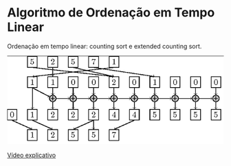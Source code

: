 # Algoritmo de Ordenação em Tempo Linear
Ordenação em tempo linear: counting sort e extended counting sort.

![Counting Sort](https://github.com/juliafealves/leda-ordenacao-linear/blob/master/counting_sort.png "Counting Sort")

[Vídeo explicativo](https://www.youtube.com/watch?v=vg9XKn7Oe1Y&feature=youtu.be) 
